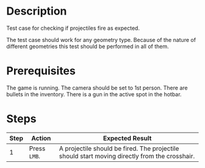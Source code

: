 # Description
Test case for checking if projectiles fire as expected.

The test case should work for any geometry type. Because of the nature of different geometries this test should be performed in all of them.

# Prerequisites
The game is running. The camera should be set to 1st person. There are bullets in the inventory. There is a gun in the active spot in the hotbar.

# Steps
| Step | Action | Expected Result |
| -------- | -------- | -------- |
| 1 | Press `LMB`. | A projectile should be fired. The projectile should start moving directly from the crosshair. |
